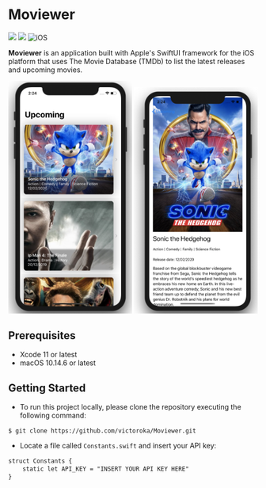 # Moviewer
<p align="left">
    <img src="https://img.shields.io/badge/Swift-5.1-orange.svg" />
    <img src="https://img.shields.io/badge/Xcode-11.3.1-orange.svg" />
    <img src="https://img.shields.io/badge/platforms-iOS-brightgreen.svg?style=flat" alt="iOS" />
</p>

**Moviewer** is an application built with Apple's SwiftUI framework for the iOS platform that uses The Movie Database (TMDb) to list the latest releases and upcoming movies.

<p align="center">
    <img src="screenshots/home_screen.png" width="250" max-width="40%" alt="home screen screenshot" />
    <img src="screenshots/detail_screen.png" width="250" max-width="40%" alt="detail screen screenshot" />
</p>

## Prerequisites
- Xcode 11 or latest
- macOS 10.14.6 or latest

## Getting Started
- To run this project locally, please clone the repository executing the following command:
```
$ git clone https://github.com/victoroka/Moviewer.git
```
- Locate a file called ```Constants.swift``` and insert your API key:
```
struct Constants {
    static let API_KEY = "INSERT YOUR API KEY HERE"
}
```

